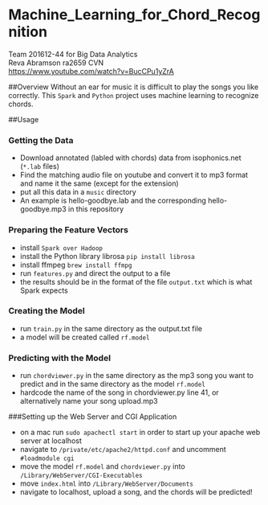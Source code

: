 # Machine_Learning_for_Chord_Recognition
Team 201612-44 for Big Data Analytics
<br /> Reva Abramson ra2659 CVN
<br /> https://www.youtube.com/watch?v=BucCPu1yZrA

##Overview
Without an ear for music it is difficult to play the songs you like correctly.  This `Spark` and `Python` project uses machine learning to recognize chords.

##Usage

### Getting the Data
* Download annotated (labled with chords) data from isophonics.net (`*.lab` files)
* Find the matching audio file on youtube and convert it to mp3 format and name it the same (except for the extension)
* put all this data in a `music` directory
* An example is hello-goodbye.lab and the corresponding hello-goodbye.mp3 in this repository

### Preparing the Feature Vectors
* install `Spark over Hadoop`
* install the Python library librosa `pip install librosa`
* install ffmpeg `brew install ffmpg`
* run `features.py` and direct the output to a file
* the results should be in the format of the file `output.txt` which is what Spark expects

### Creating the Model
* run `train.py` in the same directory as the output.txt file
* a model will be created called `rf.model`

### Predicting with the Model
* run `chordviewer.py` in the same directory as the mp3 song you want to predict and in the same directory as the model `rf.model`
* hardcode the name of the song in chordviewer.py line 41, or alternatively name your song upload.mp3

###Setting up the Web Server and CGI Application
* on a mac run `sudo apachectl start` in order to start up your apache web server at localhost
* navigate to `/private/etc/apache2/httpd.conf` and uncomment `#loadmodule cgi`
* move the model `rf.model` and `chordviewer.py` into `/Library/WebServer/CGI-Executables`
* move `index.html` into `/Library/WebServer/Documents`
* navigate to localhost, upload a song, and the chords will be predicted!









